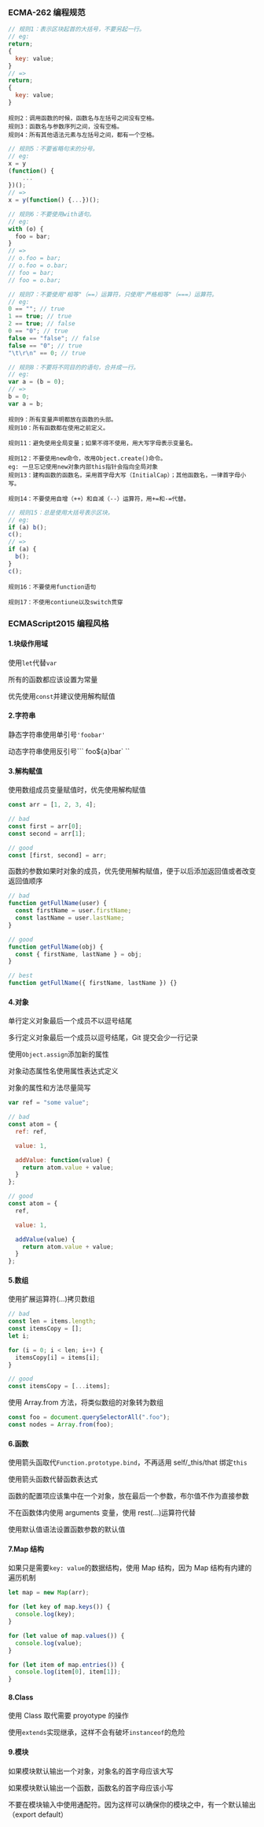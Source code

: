 ### ECMA-262 编程规范

```javascript
// 规则1：表示区块起首的大括号，不要另起一行。
// eg:
return;
{
  key: value;
}
// =>
return;
{
  key: value;
}
```

```
规则2：调用函数的时候，函数名与左括号之间没有空格。
规则3：函数名与参数序列之间，没有空格。
规则4：所有其他语法元素与左括号之间，都有一个空格。
```

```javascript
// 规则5：不要省略句末的分号。
// eg:
x = y
(function() {
	...
})();
// =>
x = y(function() {...})();
```

```javascript
// 规则6：不要使用with语句。
// eg:
with (o) {
  foo = bar;
}
// =>
// o.foo = bar;
// o.foo = o.bar;
// foo = bar;
// foo = o.bar;
```

```javascript
// 规则7：不要使用"相等"（==）运算符，只使用"严格相等"（===）运算符。
// eg:
0 == ""; // true
1 == true; // true
2 == true; // false
0 == "0"; // true
false == "false"; // false
false == "0"; // true
"\t\r\n" == 0; // true
```

```javascript
// 规则8：不要将不同目的的语句，合并成一行。
// eg:
var a = (b = 0);
// =>
b = 0;
var a = b;
```

```
规则9：所有变量声明都放在函数的头部。
规则10：所有函数都在使用之前定义。
```

```
规则11：避免使用全局变量；如果不得不使用，用大写字母表示变量名。
```

```
规则12：不要使用new命令，改用Object.create()命令。
eg: 一旦忘记使用new对象内部this指针会指向全局对象
规则13：建构函数的函数名，采用首字母大写（InitialCap）；其他函数名，一律首字母小写。
```

```
规则14：不要使用自增（++）和自减（--）运算符，用+=和-=代替。
```

```javascript
// 规则15：总是使用大括号表示区块。
// eg:
if (a) b();
c();
// =>
if (a) {
  b();
}
c();
```

```
规则16：不要使用function语句
```

```
规则17：不使用contiune以及switch贯穿
```

### ECMAScript2015 编程风格

#### 1.块级作用域

使用`let`代替`var`

所有的函数都应该设置为常量

优先使用`const`并建议使用解构赋值

#### 2.字符串

静态字符串使用单引号`'foobar'`

动态字符串使用反引号``` foo${a}bar` ``

#### 3.解构赋值

使用数组成员变量赋值时，优先使用解构赋值

```javascript
const arr = [1, 2, 3, 4];

// bad
const first = arr[0];
const second = arr[1];

// good
const [first, second] = arr;
```

函数的参数如果时对象的成员，优先使用解构赋值，便于以后添加返回值或者改变返回值顺序

```javascript
// bad
function getFullName(user) {
  const firstName = user.firstName;
  const lastName = user.lastName;
}

// good
function getFullName(obj) {
  const { firstName, lastName } = obj;
}

// best
function getFullName({ firstName, lastName }) {}
```

#### 4.对象

单行定义对象最后一个成员不以逗号结尾

多行定义对象最后一个成员以逗号结尾，Git 提交会少一行记录

使用`Object.assign`添加新的属性

对象动态属性名使用属性表达式定义

对象的属性和方法尽量简写

```javascript
var ref = "some value";

// bad
const atom = {
  ref: ref,

  value: 1,

  addValue: function(value) {
    return atom.value + value;
  }
};

// good
const atom = {
  ref,

  value: 1,

  addValue(value) {
    return atom.value + value;
  }
};
```

#### 5.数组

使用扩展运算符(...)拷贝数组

```javascript
// bad
const len = items.length;
const itemsCopy = [];
let i;

for (i = 0; i < len; i++) {
  itemsCopy[i] = items[i];
}

// good
const itemsCopy = [...items];
```

使用 Array.from 方法，将类似数组的对象转为数组

```javascript
const foo = document.querySelectorAll(".foo");
const nodes = Array.from(foo);
```

#### 6.函数

使用箭头函取代`Function.prototype.bind`，不再适用 self/\_this/that 绑定`this`

使用箭头函数代替函数表达式

函数的配置项应该集中在一个对象，放在最后一个参数，布尔值不作为直接参数

不在函数体内使用 arguments 变量，使用 rest(…)运算符代替

使用默认值语法设置函数参数的默认值

#### 7.Map 结构

如果只是需要`key: value`的数据结构，使用 Map 结构，因为 Map 结构有内建的遍历机制

```javascript
let map = new Map(arr);

for (let key of map.keys()) {
  console.log(key);
}

for (let value of map.values()) {
  console.log(value);
}

for (let item of map.entries()) {
  console.log(item[0], item[1]);
}
```

#### 8.Class

使用 Class 取代需要 proyotype 的操作

使用`extends`实现继承，这样不会有破坏`instanceof`的危险

#### 9.模块

如果模块默认输出一个对象，对象名的首字母应该大写

如果模块默认输出一个函数，函数名的首字母应该小写

不要在模块输入中使用通配符。因为这样可以确保你的模块之中，有一个默认输出（export default）
